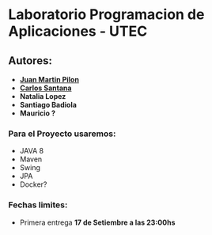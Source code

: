 # Laboratorio Programacion de Aplicaciones - UTEC

## Autores:

* **[Juan Martin Pilon](https://github.com/JuanmaPilon)**
* **[Carlos Santana](https://github.com/Carlangassss)**
* **Natalia Lopez**
* **Santiago Badiola**
* **Mauricio ?**

### Para el Proyecto usaremos:

- JAVA 8
- Maven
- Swing
- JPA
- Docker?

### Fechas limites:

- Primera entrega **17 de Setiembre a las 23:00hs**
